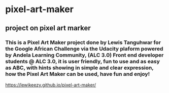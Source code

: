 # pixel-art-maker
## project on pixel art marker
### This is a Pixel Art Maker project done by Lewis Tanguhwar for the Google African Challenge via the Udacity plaform powered by Andela Learning Community, (ALC 3.0) Front end developer students @ ALC 3.0, it is user friendly, fun to use and as easy as ABC, with hints showing in simple and clear expression, how the Pixel Art Maker can be used, have fun and enjoy!

  https://lewikeezy.github.io/pixel-art-maker/
